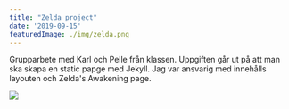 ```yaml
---
title: "Zelda project"
date: '2019-09-15'
featuredImage: ./img/zelda.png
---
```


Grupparbete med Karl och Pelle från klassen. Uppgiften går ut på att man ska skapa en static papge med Jekyll. Jag var ansvarig med innehålls layouten och Zelda's Awakening page.


<a href="https://priceless-noyce-782d70.netlify.com/" target="_blank">
<img src="/img/zelda.png" frameborder="0" allowfullscreen>
</a>